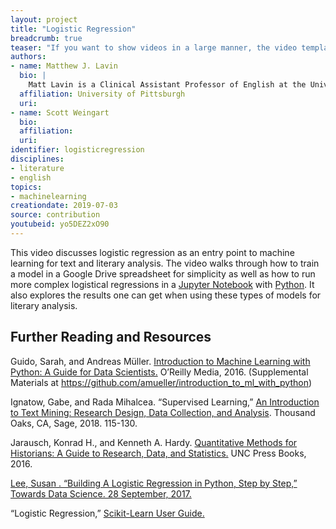 ```yaml
---
layout: project
title: "Logistic Regression"
breadcrumb: true
teaser: "If you want to show videos in a large manner, the video template is the right choice."
authors: 
- name: Matthew J. Lavin
  bio: |
    Matt Lavin is a Clinical Assistant Professor of English at the University of Pittsburgh, and Director of the department's Digital Media Lab. His scholarship has appeared in *Studies in the Novel*, *Literary and Linguistic Computing*, *Auto|Biography Studies*, and *The Programming Historian*.
  affiliation: University of Pittsburgh
  uri:
- name: Scott Weingart
  bio:
  affiliation:
  uri:
identifier: logisticregression
disciplines: 
- literature
- english
topics:
- machinelearning
creationdate: 2019-07-03
source: contribution
youtubeid: yo5DEZ2xO90
---
```


This video discusses logistic regression as an entry point to machine learning for text and literary analysis. The video walks through how to train a model in a Google Drive spreadsheet for simplicity as well as how to run more complex logistical regressions in a [Jupyter Notebook](https://jupyter.org/) with [Python](https://www.python.org/). It also explores the results one can get when using these types of models for literary analysis.

## Further Reading and Resources

Guido, Sarah, and Andreas Müller. [Introduction to Machine Learning with Python: A Guide for Data Scientists.](https://books.google.com/books?id=vbQlDQAAQBAJ&dq=Guido,+Sarah,+and+Andreas+M%C3%BCller+.+Introduction+to+Machine+Learning+with+Python:+A+Guide+for+Data+Scientists&source=gbs_navlinks_s) O’Reilly Media, 2016. (Supplemental Materials at https://github.com/amueller/introduction_to_ml_with_python)
 
Ignatow, Gabe, and Rada Mihalcea. “Supervised Learning,” [An Introduction to Text Mining: Research Design, Data Collection, and Analysis](https://books.google.com/books?id=svk2DwAAQBAJ&dq=An+Introduction+to+Text+Mining:+Research+Design,+Data+Collection,+and+Analysis&source=gbs_navlinks_s). Thousand Oaks, CA, Sage, 2018. 115-130.
 
Jarausch, Konrad H., and Kenneth A. Hardy. [Quantitative Methods for Historians: A Guide to Research, Data, and Statistics.](https://books.google.com/books?id=yA01DgAAQBAJ&dq=Jarausch,+Konrad+H.,+and+Kenneth+A.+Hardy.+Quantitative+Methods+for+Historians:+A+Guide+to+Research,+Data,+and+Statistics.&source=gbs_navlinks_s) UNC Press Books, 2016.
 
[Lee, Susan . “Building A Logistic Regression in Python, Step by Step,” Towards Data Science. 28 September, 2017.](https://towardsdatascience.com/building-a-logistic-regression-in-python-step-by-step-becd4d56c9c8) 
 
“Logistic Regression,” [Scikit-Learn User Guide.](https://scikit-learn.org/stable/modules/linear_model.html#logistic-regression) 
